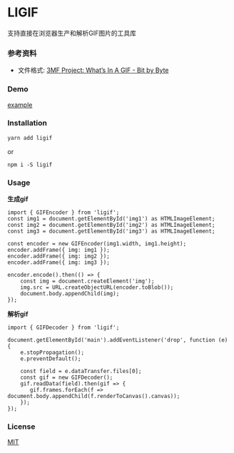 # LIGIF

支持直接在浏览器生产和解析GIF图片的工具库

### 参考资料
* 文件格式: [3MF Project: What’s In A GIF - Bit by Byte](http://www.matthewflickinger.com/lab/whatsinagif/bits_and_bytes.asp)

### Demo
[example](hhttps://lijianzhang.github.io/ligif/example/index.html)

### Installation

```bash
yarn add ligif
```

or

```ba
npm i -S ligif
```

### Usage

**生成gif**

```javas
import { GIFEncoder } from 'ligif';
const img1 = document.getElementById('img1') as HTMLImageElement;
const img2 = document.getElementById('img2') as HTMLImageElement;
const img3 = document.getElementById('img3') as HTMLImageElement;

const encoder = new GIFEncoder(img1.width, img1.height);
encoder.addFrame({ img: img1 });
encoder.addFrame({ img: img2 });
encoder.addFrame({ img: img3 });

encoder.encode().then(() => {
    const img = document.createElement('img');
    img.src = URL.createObjectURL(encoder.toBlob());
    document.body.appendChild(img);
});

```



**解析gif**

```javas
import { GIFDecoder } from 'ligif';

document.getElementById('main').addEventListener('drop', function (e) {
    e.stopPropagation();
    e.preventDefault();

    const field = e.dataTransfer.files[0];
    const gif = new GIFDecoder();
    gif.readData(field).then(gif => {
       gif.frames.forEach(f => document.body.appendChild(f.renderToCanvas().canvas));
    });
});
```



### License

[MIT](http://opensource.org/licenses/MIT)